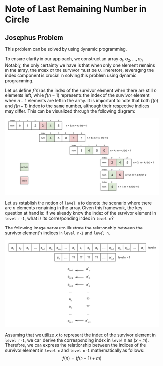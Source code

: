 # Note of Last Remaining Number in Circle
## Josephus Problem
This problem can be solved by using dynamic programming.  

To ensure clarity in our approach, we construct an array $a_1, a_2, ..., a_n$. Notably, the only certainty we have is 
that when only one element remains in the array, the index of the survivor must be 0. Therefore, leveraging the index 
component is crucial in solving this problem using dynamic programming.

Let us define $f(n)$ as the index of the survivor element when there are still $n$ elements left, while $f(n-1)$ represents 
the index of the survivor element when $n-1$ elements are left in the array. It is important to note that both $f(n)$ and 
$f(n-1)$ index to the same number, although their respective indices may differ. This can be visualized through the 
following diagram:

![example_of_Josephus_Problem.png](example_of_Josephus_Problem.png)

Let us establish the notion of `level n` to denote the scenario where there are $n$ elements remaining in the array. Given 
this framework, the key question at hand is: if we already know the index of the survivor element in `level n-1`, what 
is its corresponding index in `level n`?

The following image serves to illustrate the relationship between the survivor element's indices in `level n-1` and `level n`.

![level_n_vs_level_n-1.png](level_n_vs_level_n-1.png)

Assuming that we utilize $x$ to represent the index of the survivor element in `level n-1`, we can derive the corresponding 
index in `level` n as $(x + m) % n$. Therefore, we can express the relationship between the indices of the survivor element 
in `level n` and `level n-1` mathematically as follows:
$$f(n) = (f(n-1) + m) % n$$